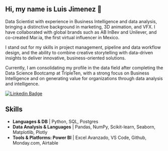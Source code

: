 ## Hi, my name is Luis Jimenez 👋

Data Scientist with experience in Business Intelligence and data analysis, bringing a distinctive background in marketing, 3D animation, and VFX. I have collaborated with global brands such as AB InBev and Unilever, and co-created Mar.ia, the first virtual influencer in Mexico.

I stand out for my skills in project management, pipeline and data workflow design, and the ability to combine creative storytelling with data-driven insights to deliver innovative, business-oriented solutions.

Currently, I am consolidating my profile in the data field after completing the Data Science Bootcamp at TripleTen, with a strong focus on Business Intelligence and on generating value for organizations through data analysis and intelligence.

[![Linkedin Badge](https://img.shields.io/badge/linkedin-%231E77B5.svg?&style=for-the-badge&logo=linkedin&logoColor=white=https://www.linkedin.com/in/luis-adri%C3%A1n-jim%C3%A9nez-larios-11542362/)](https://www.linkedin.com/in/luis-adri%C3%A1n-jim%C3%A9nez-larios-11542362/)

## Skills

- **Languages & DB** | Python, SQL, Postgres
- **Data Analysis & Languages** | Pandas, NumPy, Scikit-learn, Seaborn, Matplotlib, Plotly
- **Tools & Platforms: Power BI** | Excel Avanzado, VS Code, Github, Monday.com, Airtable
<!--
**huesosad/huesosad** is a ✨ _special_ ✨ repository because its `README.md` (this file) appears on your GitHub profile.

Here are some ideas to get you started:

- 🔭 I’m currently working on ...
- 🌱 I’m currently learning ...
- 👯 I’m looking to collaborate on ...
- 🤔 I’m looking for help with ...
- 💬 Ask me about ...
- 📫 How to reach me: ...
- 😄 Pronouns: ...
- ⚡ Fun fact: ...
-->
